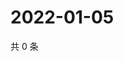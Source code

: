 # 2022-01-05

共 0 条

<!-- BEGIN WEIBO -->
<!-- 最后更新时间 Wed Jan 05 2022 18:16:48 GMT+0800 (China Standard Time) -->

<!-- END WEIBO -->
